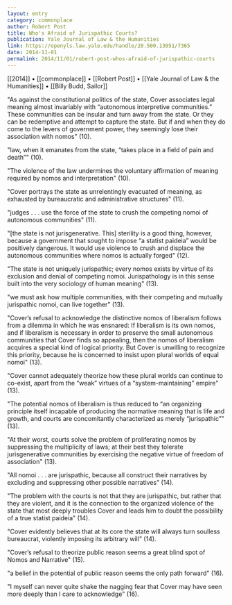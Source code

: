 ```yaml
---
layout: entry
category: commonplace
author: Robert Post
title: Who's Afraid of Jurispathic Courts?
publication: Yale Journal of Law & the Humanities
link: https://openyls.law.yale.edu/handle/20.500.13051/7365
date: 2014-11-01
permalink: 2014/11/01/robert-post-whos-afraid-of-jurispathic-courts
---
```


[[2014]] • [[commonplace]] • [[Robert Post]] • [[Yale Journal of Law & the Humanities]] • [[Billy Budd, Sailor]]

"As against the constitutional politics of the state, Cover associates legal meaning almost invariably with “autonomous interpretive communities.” These communities can be insular and turn away from the state. Or they can be redemptive and attempt to capture the state. But if and when they do come to the levers of government power, they seemingly lose their association with nomos" (10). 

"law, when it emanates from the state, “takes place in a field of pain and death”" (10).

"The violence of the law undermines the voluntary affirmation of meaning required by nomos and interpretation" (10).

"Cover portrays the state as unrelentingly evacuated of meaning, as exhausted by bureaucratic and administrative structures" (11).

"judges . . . use the force of the state to crush the competing nomoi of autonomous communities" (11).

"[the state is not jurisgenerative. This] sterility is a good thing, however, because a government that sought to impose “a statist paideia” would be positively dangerous. It would use violence to crush and displace the autonomous communities where nomos is actually forged" (12).

"The state is not uniquely jurispathic; every nomos exists by virtue of its exclusion and denial of competing nomoi. Jurispathology is in this sense built into the very sociology of human meaning" (13).

"we must ask how multiple communities, with their competing and mutually jurispathic nomoi, can live together" (13).

"Cover’s refusal to acknowledge the distinctive nomos of liberalism follows from a dilemma in which he was ensnared: If liberalism is its own nomos, and if liberalism is necessary in order to preserve the small autonomous communities that Cover finds so appealing, then the nomos of liberalism acquires a special kind of logical priority. But Cover is unwilling to recognize this priority, because he is concerned to insist upon plural worlds of equal nomoi" (13).

"Cover cannot adequately theorize how these plural worlds can continue to co-exist, apart from the “weak” virtues of a “system-maintaining” empire" (13).

"The potential nomos of liberalism is thus reduced to “an organizing principle itself incapable of producing the normative meaning that is life and growth, and courts are concomitantly characterized as merely “jurispathic”" (13).

"At their worst, courts solve the problem of proliferating nomos by suppressing the multiplicity of laws; at their best they tolerate jurisgenerative communities by exercising the negative virtue of freedom of association" (13).

"All nomoi . . . are jurispathic, because all construct their narratives by excluding and suppressing other possible narratives" (14).

"The problem with the courts is not that they are jurispathic, but rather that they are violent, and it is the connection to the organized violence of the state that most deeply troubles Cover and leads him to doubt the possibility of a true statist paideia" (14).

"Cover evidently believes that at its core the state will always turn soulless bureaucrat, violently imposing its arbitrary will" (14).

"Cover’s refusal to theorize public reason seems a great blind spot of Nomos and Narrative" (15).

"a belief in the potential of public reason seems the only path forward" (16).

"I myself can never quite shake the nagging fear that Cover may have seen more deeply than I care to acknowledge" (16).
